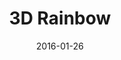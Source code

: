 ---
title: 3D Rainbow
description: A Visual Design 3D rainbow sphere.
client:
skills:
  - Visual Design
date: 2016-01-26
finished: true
nft: true
layout: work
permalink: false
thumbnail: static/3d-rainbow.jpg
---